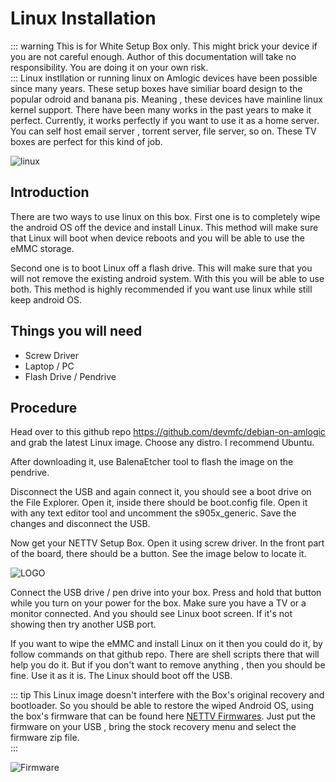 # Linux Installation
::: warning
This is for White Setup Box only. This might brick your device if you are not careful enough. Author of this documentation will take no responsibility. You are doing it on your own risk.  
:::
Linux instllation or running linux on Amlogic devices have been possible since many years. These setup boxes have similiar board design to the popular odroid and banana pis. Meaning , these devices have mainline linux kernel support. There have been many works in the past years to make it perfect. Currently, it works perfectly if you want to use it as a home server. You can self host email server , torrent server, file server, so on. These TV boxes are perfect for this kind of job.

![linux](/assets/linux.jpg)

## Introduction
There are two ways to use linux on this box. First one is to completely wipe the android OS off the device and install Linux. This method will make sure that Linux will boot when device reboots and you will be able to use the eMMC storage.

Second one is to boot Linux off a flash drive. This will make sure that you will not remove the existing android system. With this you will be able to use both. This method is highly recommended if you want use linux while still keep android OS.

## Things you will need

- Screw Driver
- Laptop / PC
- Flash Drive / Pendrive

## Procedure

Head over to this github repo https://github.com/devmfc/debian-on-amlogic and grab the latest Linux image. Choose any distro. I recommend Ubuntu. 

After downloading it, use BalenaEtcher tool to flash the image on the pendrive. 

Disconnect the USB and again connect it, you should see a boot drive on the File Explorer. Open it, inside there should be boot.config file. Open it with any text editor tool and uncomment the s905x_generic. Save the changes and disconnect the USB.

Now get your NETTV Setup Box. Open it using screw driver. In the front part of the board, there should be a button. See the image below to locate it.

![LOGO](/assets/nettvboard.jpg)

Connect the USB drive / pen drive into your box. Press and hold that button while you turn on your power for the box. Make sure you have a TV or a monitor connected. And you should see Linux boot screen. If it's not showing then try another USB port.

If you want to wipe the eMMC and install Linux on it then you could do it, by follow commands on that github repo. There are shell scripts there that will help you do it. But if you don't want to remove anything , then you should be fine. Use it as it is. The Linux should boot off the USB.

::: tip
This Linux image doesn't interfere with the Box's original recovery and bootloader. So you should be able to restore the wiped Android OS, using the box's firmware that can be found here [NETTV Firmwares](./firmware). Just put the firmware on your USB , bring the stock recovery menu and select the firmware zip file.  
:::

![Firmware](/assets/firmware.jpg)